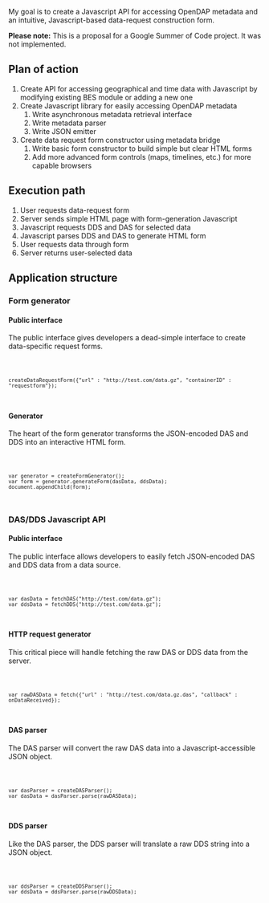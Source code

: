 My goal is to create a Javascript API for accessing OpenDAP metadata and
an intuitive, Javascript-based data-request construction form.

**Please note:** This is a proposal for a Google Summer of Code project.
It was not implemented.

## Plan of action

1.  Create API for accessing geographical and time data with Javascript
    by modifying existing BES module or adding a new one
2.  Create Javascript library for easily accessing OpenDAP metadata
    1.  Write asynchronous metadata retrieval interface
    2.  Write metadata parser
    3.  Write JSON emitter
3.  Create data request form constructor using metadata bridge
    1.  Write basic form constructor to build simple but clear HTML
        forms
    2.  Add more advanced form controls (maps, timelines, etc.) for more
        capable browsers

## Execution path

1.  User requests data-request form
2.  Server sends simple HTML page with form-generation Javascript
3.  Javascript requests DDS and DAS for selected data
4.  Javascript parses DDS and DAS to generate HTML form
5.  User requests data through form
6.  Server returns user-selected data

## Application structure

### Form generator

#### Public interface

The public interface gives developers a dead-simple interface to create
data-specific request forms.

<code>

    createDataRequestForm({"url" : "http://test.com/data.gz", "containerID" : "requestform"});

</code>

#### Generator

The heart of the form generator transforms the JSON-encoded DAS and DDS
into an interactive HTML form.

<code>

    var generator = createFormGenerator();
    var form = generator.generateForm(dasData, ddsData);
    document.appendChild(form);

</code>

### DAS/DDS Javascript API

#### Public interface

The public interface allows developers to easily fetch JSON-encoded DAS
and DDS data from a data source.

<code>

    var dasData = fetchDAS("http://test.com/data.gz");
    var ddsData = fetchDDS("http://test.com/data.gz");

</code>

#### HTTP request generator

This critical piece will handle fetching the raw DAS or DDS data from
the server.

<code>

    var rawDASData = fetch({"url" : "http://test.com/data.gz.das", "callback" : onDataReceived});

</code>

#### DAS parser

The DAS parser will convert the raw DAS data into a
Javascript-accessible JSON object.

<code>

    var dasParser = createDASParser();
    var dasData = dasParser.parse(rawDASData);

</code>

#### DDS parser

Like the DAS parser, the DDS parser will translate a raw DDS string into
a JSON object.

<code>

    var ddsParser = createDDSParser();
    var ddsData = ddsParser.parse(rawDDSData);

</code>